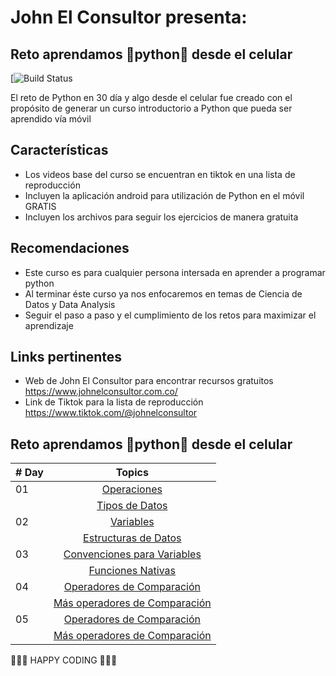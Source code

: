 # John El Consultor presenta:
## Reto aprendamos 🐍python🐍 desde el celular
[![Build Status](https://encrypted-tbn0.gstatic.com/images?q=tbn:ANd9GcRrroEYP9yetgKGOYZCeZysSIjjgBMKOBUjkz-lB0yk0mxdUc4qRkvioFEDrmwk6R29Inw&usqp=CAU)

El reto de Python en 30 día y algo desde el celular fue creado con el propósito de generar un curso introductorio a Python que pueda ser aprendido vía móvil

## Características
- Los videos base del curso se encuentran en tiktok en una lista de reproducción
- Incluyen la aplicación android para utilización de Python en el móvil GRATIS
- Incluyen los archivos para seguir los ejercicios de manera gratuita

## Recomendaciones
- Este curso es para cualquier persona intersada en aprender a programar python
- Al terminar éste curso ya nos enfocaremos en temas de Ciencia de Datos y Data Analysis
- Seguir el paso a paso y el cumplimiento de los retos para maximizar el aprendizaje

## Links pertinentes
- Web de John El Consultor para encontrar recursos gratuitos <https://www.johnelconsultor.com.co/>
- Link de Tiktok para la lista de reproducción <https://www.tiktok.com/@johnelconsultor>

## Reto aprendamos 🐍python🐍 desde el celular

|# Day | Topics                                                    |
|------|:---------------------------------------------------------:|
| 01  |  [Operaciones](./Dia1-Operaciones.py) |
|     |  [Tipos de Datos](./Dia1-Operaciones.py) |
| 02  |  [Variables](./Dia2-variables.py)|
|     |  [Estructuras de Datos](./Dia2-DataStructures.py)|
| 03  |  [Convenciones para Variables](./Dia3-ConvencionesVariables.py)|
|     |  [Funciones Nativas](./Dia3-FuncionesNativas.py)|
| 04  |  [Operadores de Comparación](./Dia4-OperadoresComparacion.py)|
|     |  [Más operadores de Comparación](./Dia4-MasOperadoresComp.py)|
| 05  |  [Operadores de Comparación](./Dia4-OperadoresComparacion.py)|
|     |  [Más operadores de Comparación](./Dia4-MasOperadoresComp.py)|



🧡🧡🧡 HAPPY CODING 🧡🧡🧡









